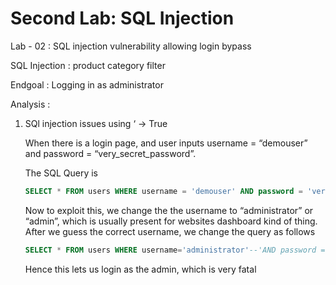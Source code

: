 # Second Lab: SQL Injection

Lab - 02 : SQL injection vulnerability allowing login bypass

SQL Injection : product category filter

Endgoal : Logging in as administrator

Analysis : 

1. SQl injection issues using ‘ → True
    
    When there is a login page, and user inputs username = “demouser” and password = “very_secret_password”.  
    
    The SQL Query is 
    
    ```sql
    SELECT * FROM users WHERE username = 'demouser' AND password = 'very_secret_password'
    ```
    
    Now to exploit this, we change the the username to “administrator” or “admin”, which is usually present for websites dashboard kind of thing. After we guess the correct username, we change the query as follows
    
    ```sql
    SELECT * FROM users WHERE username='administrator'--'AND password = ''
    ```
    
    Hence this lets us login as the admin, which is very fatal